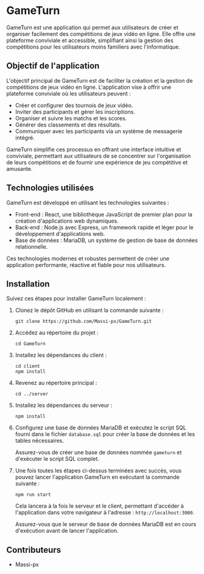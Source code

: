 # GameTurn

GameTurn est une application qui permet aux utilisateurs de créer et organiser facilement des compétitions de jeux vidéo en ligne. Elle offre une plateforme conviviale et accessible, simplifiant ainsi la gestion des compétitions pour les utilisateurs moins familiers avec l'informatique.

## Objectif de l'application

L'objectif principal de GameTurn est de faciliter la création et la gestion de compétitions de jeux vidéo en ligne. L'application vise à offrir une plateforme conviviale où les utilisateurs peuvent :

- Créer et configurer des tournois de jeux vidéo.
- Inviter des participants et gérer les inscriptions.
- Organiser et suivre les matchs et les scores.
- Générer des classements et des résultats.
- Communiquer avec les participants via un système de messagerie intégré.

GameTurn simplifie ces processus en offrant une interface intuitive et conviviale, permettant aux utilisateurs de se concentrer sur l'organisation de leurs compétitions et de fournir une expérience de jeu compétitive et amusante.

## Technologies utilisées

GameTurn est développé en utilisant les technologies suivantes :

- Front-end : React, une bibliothèque JavaScript de premier plan pour la création d'applications web dynamiques.
- Back-end : Node.js avec Express, un framework rapide et léger pour le développement d'applications web.
- Base de données : MariaDB, un système de gestion de base de données relationnelle.

Ces technologies modernes et robustes permettent de créer une application performante, réactive et fiable pour nos utilisateurs.

## Installation

Suivez ces étapes pour installer GameTurn localement :

1. Clonez le dépôt GitHub en utilisant la commande suivante :

   ```
   git clone https://github.com/Massi-px/GameTurn.git
   ```

2. Accédez au répertoire du projet :

   ```
   cd GameTurn
   ```

3. Installez les dépendances du client :

   ```
   cd client
   npm install
   ```

4. Revenez au répertoire principal :

   ```
   cd ../server
   ```

5. Installez les dépendances du serveur :

   ```
   npm install
   ```

6. Configurez une base de données MariaDB et exécutez le script SQL fourni dans le fichier `database.sql` pour créer la base de données et les tables nécessaires.

   Assurez-vous de créer une base de données nommée `gameturn` et d'exécuter le script SQL complet.

7. Une fois toutes les étapes ci-dessus terminées avec succès, vous pouvez lancer l'application GameTurn en exécutant la commande suivante :

   ```
   npm run start
   ```

   Cela lancera à la fois le serveur et le client, permettant d'accéder à l'application dans votre navigateur à l'adresse : `http://localhost:3000`.

   Assurez-vous que le serveur de base de données MariaDB est en cours d'exécution avant de lancer l'application.

## Contributeurs

- Massi-px 
